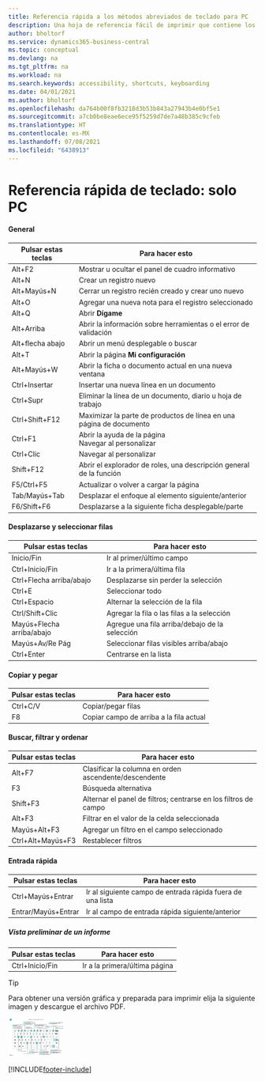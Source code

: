 ```yaml
---
title: Referencia rápida a los métodos abreviados de teclado para PC
description: Una hoja de referencia fácil de imprimir que contiene los métodos abreviados de teclado más populares para usuarios de PC.
author: bholtorf
ms.service: dynamics365-business-central
ms.topic: conceptual
ms.devlang: na
ms.tgt_pltfrm: na
ms.workload: na
ms.search.keywords: accessibility, shortcuts, keyboarding
ms.date: 04/01/2021
ms.author: bholtorf
ms.openlocfilehash: da764b00f8fb3218d3b53b843a27943b4e0bf5e1
ms.sourcegitcommit: a7cb0be8eae6ece95f5259d7de7a48b385c9cfeb
ms.translationtype: HT
ms.contentlocale: es-MX
ms.lasthandoff: 07/08/2021
ms.locfileid: "6438913"
---
```

# <a name="keyboard-quick-reference---pc-only"></a>Referencia rápida de teclado: solo PC

#### <a name="general"></a>General

|Pulsar estas teclas|Para hacer esto|  
|-|-|
|Alt+F2|Mostrar u ocultar el panel de cuadro informativo|
|Alt+N|Crear un registro nuevo|
|Alt+Mayús+N|Cerrar un registro recién creado y crear uno nuevo|
|Alt+O|Agregar una nueva nota para el registro seleccionado|
|Alt+Q|Abrir **Dígame**|
|Alt+Arriba|Abrir la información sobre herramientas o el error de validación|
|Alt+flecha abajo|Abrir un menú desplegable o buscar|
|Alt+T|Abrir la página **Mi configuración**|
|Alt+Mayús+W|Abrir la ficha o documento actual en una nueva ventana|
|Ctrl+Insertar|Insertar una nueva línea en un documento|
|Ctrl+Supr|Eliminar la línea de un documento, diario u hoja de trabajo|
|Ctrl+Shift+F12|Maximizar la parte de productos de línea en una página de documento|
|Ctrl+F1|Abrir la ayuda de la página<br />Navegar al personalizar|
|Ctrl+Clic|Navegar al personalizar|
|Shift+F12|Abrir el explorador de roles, una descripción general de la función|
|F5/Ctrl+F5|Actualizar o volver a cargar la página|
|Tab/Mayús+Tab|Desplazar el enfoque al elemento siguiente/anterior|
|F6/Shift+F6|Desplazarse a la siguiente ficha desplegable/parte|

#### <a name="navigate--select-rows"></a>Desplazarse y seleccionar filas

|Pulsar estas teclas|Para hacer esto|
|-|-|
|Inicio/Fin|Ir al primer/último campo|
|Ctrl+Inicio/Fin |Ir a la primera/última fila|
|Ctrl+Flecha arriba/abajo|Desplazarse sin perder la selección|
|Ctrl+E |Seleccionar todo|
|Ctrl+Espacio|Alternar la selección de la fila|
|Ctrl/Shift+Clic|Agregar la fila o las filas a la selección|
|Mayús+Flecha arriba/abajo|Agregue una fila arriba/debajo de la selección|
|Mayús+Av/Re Pág|Seleccionar filas visibles arriba/abajo|
|Ctrl+Enter|Centrarse en la lista|

#### <a name="copy--paste"></a>Copiar y pegar

|Pulsar estas teclas|Para hacer esto|
|-|-|
|Ctrl+C/V|Copiar/pegar filas|
|F8|Copiar campo de arriba a la fila actual|

#### <a name="search-filter--sort"></a>Buscar, filtrar y ordenar

|Pulsar estas teclas|Para hacer esto|
|-|-|
|Alt+F7|Clasificar la columna en orden ascendente/descendente|
|F3|Búsqueda alternativa|
|Shift+F3|Alternar el panel de filtros; centrarse en los filtros de campo|
|Alt+F3|Filtrar en el valor de la celda seleccionada|
|Mayús+Alt+F3|Agregar un filtro en el campo seleccionado|
|Ctrl+Alt+Mayús+F3|Restablecer filtros|

#### <a name="quick-entry"></a>Entrada rápida

|Pulsar estas teclas|Para hacer esto|
|-|-|
|Ctrl+Mayús+Entrar|Ir al siguiente campo de entrada rápida fuera de una lista|
|Entrar/Mayús+Entrar|Ir al campo de entrada rápida siguiente/anterior|
##### <a name="report-preview"></a>Vista preliminar de un informe

|Pulsar estas teclas|Para hacer esto|
|-|-|
|Ctrl+Inicio/Fin|Ir a la primera/última página|

> [!TIP]
> Para obtener una versión gráfica y preparada para imprimir elija la siguiente imagen y descargue el archivo PDF.
>
> [![Icono que abre un PDF.](media/keyboard_shortcut_inline.png)](media/keyboard_shortcuts.pdf)


[!INCLUDE[footer-include](includes/footer-banner.md)]